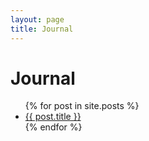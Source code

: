 ```yaml
---
layout: page
title: Journal
---
```

# Journal

<ul>
{% for post in site.posts %}
  <li><a href="{{ post.url }}">{{ post.title }}</a></li>
{% endfor %}
</ul>
